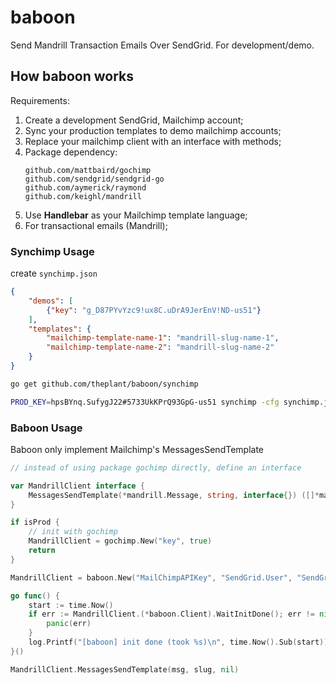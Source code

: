 # baboon

Send Mandrill Transaction Emails Over SendGrid. For development/demo.

## How baboon works

Requirements:

1. Create a development SendGrid, Mailchimp account;
2. Sync your production templates to demo mailchimp accounts;
3. Replace your mailchimp client with an interface with methods;
4. Package dependency:
	```
	github.com/mattbaird/gochimp
	github.com/sendgrid/sendgrid-go
	github.com/aymerick/raymond
	github.com/keighl/mandrill
	```
5. Use __Handlebar__ as your Mailchimp template language;
6. For transactional emails (Mandrill);

### Synchimp Usage

create `synchimp.json`

```json
{
	"demos": [
		{"key": "g_D87PYvYzc9!ux8C.uDrA9JerEnV!ND-us51"}
	],
	"templates": {
		"mailchimp-template-name-1": "mandrill-slug-name-1",
		"mailchimp-template-name-2": "mandrill-slug-name-2"
	}
}
```

```bash
go get github.com/theplant/baboon/synchimp

PROD_KEY=hpsBYnq.SufygJ22#5733UkKPrQ93GpG-us51 synchimp -cfg synchimp.json
```

### Baboon Usage

Baboon only implement Mailchimp's MessagesSendTemplate

```go
// instead of using package gochimp directly, define an interface

var MandrillClient interface {
	MessagesSendTemplate(*mandrill.Message, string, interface{}) ([]*mandrill.Response, error)
}

if isProd {
	// init with gochimp
	MandrillClient = gochimp.New("key", true)
	return
}

MandrillClient = baboon.New("MailChimpAPIKey", "SendGrid.User", "SendGrid.Pw")

go func() {
	start := time.Now()
	if err := MandrillClient.(*baboon.Client).WaitInitDone(); err != nil {
		panic(err)
	}
	log.Printf("[baboon] init done (took %s)\n", time.Now().Sub(start))
}()

MandrillClient.MessagesSendTemplate(msg, slug, nil)
```
